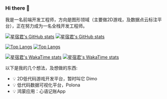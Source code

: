 ### Hi there 👋
我是一名前端开发工程师，方向是图形领域（主要做2D游戏，及数据点云标注平台），正在努力成为一名全栈开发工程师。

[![星宿君's GitHub stats](https://github-readme-stats-git-masterrstaa-rickstaa.vercel.app/api?username=huxinfeng&show_icons=true&include_all_commits=true&locale=cn&hide_border=false&border_radius=25%&theme=default)](https://github.com/anuraghazra/github-readme-stats#gh-light-mode-only)
[![星宿君's GitHub stats](https://github-readme-stats-git-masterrstaa-rickstaa.vercel.app/api?username=huxinfeng&show_icons=true&include_all_commits=true&locale=cn&hide_border=true&border_radius=25%&theme=highcontrast)](https://github.com/anuraghazra/github-readme-stats#gh-dark-mode-only)

[![Top Langs](https://github-readme-stats.vercel.app/api/top-langs/?username=huxinfeng&layout=compact&locale=cn&hide_border=false&border_radius=25%&theme=default)](https://github.com/anuraghazra/github-readme-stats#gh-light-mode-only)
[![Top Langs](https://github-readme-stats.vercel.app/api/top-langs/?username=huxinfeng&layout=compact&locale=cn&hide_border=true&border_radius=25%&theme=highcontrast)](https://github.com/anuraghazra/github-readme-stats#gh-dark-mode-only)

[![星宿君's WakaTime stats](https://github-readme-stats.vercel.app/api/wakatime?username=@huxinfeng&layout=compact&locale=cn&hide_border=false&border_radius=25%&theme=default)](https://github.com/anuraghazra/github-readme-stats#gh-light-mode-only)
[![星宿君's WakaTime stats](https://github-readme-stats.vercel.app/api/wakatime?username=@huxinfeng&layout=compact&locale=cn&hide_border=true&border_radius=25%&theme=highcontrast)](https://github.com/anuraghazra/github-readme-stats#gh-dark-mode-only)

以下是我的几个想法，及想做的东西:
- 💡 2D低代码游戏开发平台，暂时叫它 Dimo
- 💡 低代码数据可视化平台，Polona
- 💡 鸿蒙应用：心语记账App

<!--
**huxinfeng/huxinfeng** is a ✨ _special_ ✨ repository because its `README.md` (this file) appears on your GitHub profile.

Here are some ideas to get you started:

- 🔭 I’m currently working on ...
- 🌱 I’m currently learning ...
- 👯 I’m looking to collaborate on ...
- 🤔 I’m looking for help with ...
- 💬 Ask me about ...
- 📫 How to reach me: ...
- 😄 Pronouns: ...
- ⚡ Fun fact: ...
-->

